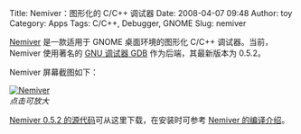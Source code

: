 Title: Nemiver：图形化的 C/C++ 调试器
Date: 2008-04-07 09:48
Author: toy
Category: Apps
Tags: C/C++, Debugger, GNOME
Slug: nemiver

[Nemiver](http://home.gna.org/nemiver/) 是一款适用于 GNOME
桌面环境的图形化 C/C++ 调试器。当前，Nemiver 使用著名的 [GNU 调试器
GDB](http://sourceware.org/gdb/) 作为后端，其最新版本为 0.5.2。

Nemiver 屏幕截图如下：

[![Nemiver](http://i.linuxtoy.org/i/2008/04/nemiver-300x257.png "nemiver")](http://i.linuxtoy.org/i/2008/04/nemiver.png)  
*点击可放大*

[Nemiver 0.5.2
的源代码](http://ftp.acc.umu.se/pub/GNOME/sources/nemiver/0.5/)可从这里下载，在安装时可参考
[Nemiver 的编译介绍](http://home.gna.org/nemiver/#dependencies)。
